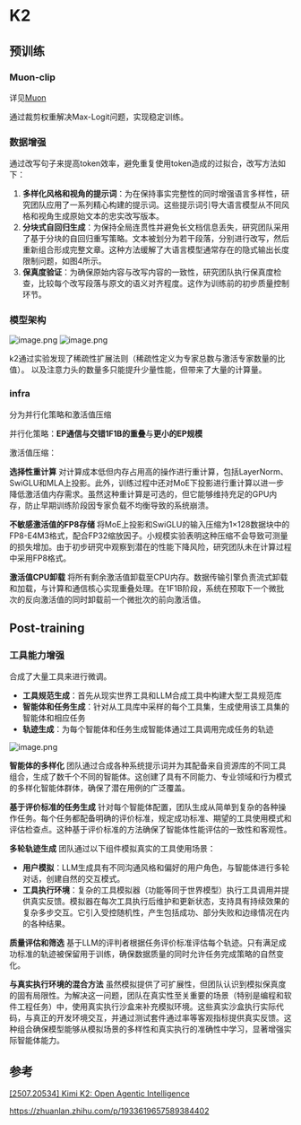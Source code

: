 # K2

## 预训练

### Muon-clip
详见[Muon](../../Deep%20Learning/优化器/Muon.md)

通过裁剪权重解决Max-Logit问题，实现稳定训练。

### 数据增强

通过改写句子来提高token效率，避免重复使用token造成的过拟合，改写方法如下：

1. **多样化风格和视角的提示词**：为在保持事实完整性的同时增强语言多样性，研究团队应用了一系列精心构建的提示词。这些提示词引导大语言模型从不同风格和视角生成原始文本的忠实改写版本。
2. **分块式自回归生成**：为保持全局连贯性并避免长文档信息丢失，研究团队采用了基于分块的自回归重写策略。文本被划分为若干段落，分别进行改写，然后重新组合形成完整文章。这种方法缓解了大语言模型通常存在的隐式输出长度限制问题，如图4所示。
3. **保真度验证**：为确保原始内容与改写内容的一致性，研究团队执行保真度检查，比较每个改写段落与原文的语义对齐程度。这作为训练前的初步质量控制环节。

### 模型架构

![image.png](https://cdn.jsdelivr.net/gh/vllbc/img4blog//image/20250731130528.png)
![image.png](https://cdn.jsdelivr.net/gh/vllbc/img4blog//image/20250731130905.png)

k2通过实验发现了稀疏性扩展法则（稀疏性定义为专家总数与激活专家数量的比值）。
以及注意力头的数量多只能提升少量性能，但带来了大量的计算量。

### infra

分为并行化策略和激活值压缩

并行化策略：**EP通信与交错1F1B的重叠**与**更小的EP规模**

激活值压缩：

**选择性重计算** 对计算成本低但内存占用高的操作进行重计算，包括LayerNorm、SwiGLU和MLA上投影。此外，训练过程中还对MoE下投影进行重计算以进一步降低激活值内存需求。虽然这种重计算是可选的，但它能够维持充足的GPU内存，防止早期训练阶段因专家负载不均衡导致的系统崩溃。

**不敏感激活值的FP8存储** 将MoE上投影和SwiGLU的输入压缩为1×128数据块中的FP8-E4M3格式，配合FP32缩放因子。小规模实验表明这种压缩不会导致可测量的损失增加。由于初步研究中观察到潜在的性能下降风险，研究团队未在计算过程中采用FP8格式。

**激活值CPU卸载** 将所有剩余激活值卸载至CPU内存。数据传输引擎负责流式卸载和加载，与计算和通信核心实现重叠处理。在1F1B阶段，系统在预取下一个微批次的反向激活值的同时卸载前一个微批次的前向激活值。

## Post-training
### 工具能力增强

合成了大量工具来进行微调。
- **工具规范生成**：首先从现实世界工具和LLM合成工具中构建大型工具规范库
- **智能体和任务生成**：针对从工具库中采样的每个工具集，生成使用该工具集的智能体和相应任务
- **轨迹生成**：为每个智能体和任务生成智能体通过工具调用完成任务的轨迹

![image.png](https://cdn.jsdelivr.net/gh/vllbc/img4blog//image/20250731131340.png)


**智能体的多样化** 团队通过合成各种系统提示词并为其配备来自资源库的不同工具组合，生成了数千个不同的智能体。这创建了具有不同能力、专业领域和行为模式的多样化智能体群体，确保了潜在用例的广泛覆盖。

**基于评价标准的任务生成** 针对每个智能体配置，团队生成从简单到复杂的各种操作任务。每个任务都配备明确的评价标准，规定成功标准、期望的工具使用模式和评估检查点。这种基于评价标准的方法确保了智能体性能评估的一致性和客观性。

**多轮轨迹生成** 团队通过以下组件模拟真实的工具使用场景：

- **用户模拟**：LLM生成具有不同沟通风格和偏好的用户角色，与智能体进行多轮对话，创建自然的交互模式。
- **工具执行环境**：复杂的工具模拟器（功能等同于世界模型）执行工具调用并提供真实反馈。模拟器在每次工具执行后维护和更新状态，支持具有持续效果的复杂多步交互。它引入受控随机性，产生包括成功、部分失败和边缘情况在内的各种结果。

**质量评估和筛选** 基于LLM的评判者根据任务评价标准评估每个轨迹。只有满足成功标准的轨迹被保留用于训练，确保数据质量的同时允许任务完成策略的自然变化。

**与真实执行环境的混合方法** 虽然模拟提供了可扩展性，但团队认识到模拟保真度的固有局限性。为解决这一问题，团队在真实性至关重要的场景（特别是编程和软件工程任务）中，使用真实执行沙盒来补充模拟环境。这些真实沙盒执行实际代码，与真正的开发环境交互，并通过测试套件通过率等客观指标提供真实反馈。这种组合确保模型能够从模拟场景的多样性和真实执行的准确性中学习，显著增强实际智能体能力。


## 参考

[\[2507.20534\] Kimi K2: Open Agentic Intelligence](https://www.arxiv.org/abs/2507.20534)

https://zhuanlan.zhihu.com/p/1933619657589384402
